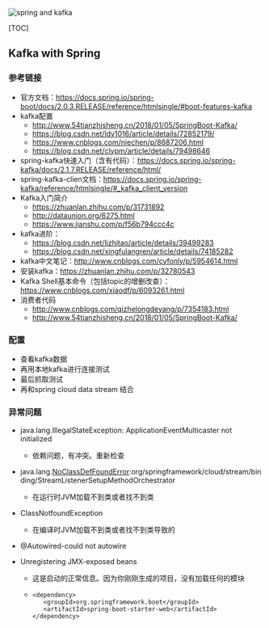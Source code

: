 ![spring and kafka](https://github.com/MagnetoWang/ideas-I-guess/blob/master/markdown-for-document-organization-management/manage-pictures/kafka.png)



[TOC]



## Kafka with Spring

### 参考链接

- 官方文档：https://docs.spring.io/spring-boot/docs/2.0.3.RELEASE/reference/htmlsingle/#boot-features-kafka
- kafka配置
  - http://www.54tianzhisheng.cn/2018/01/05/SpringBoot-Kafka/
  - https://blog.csdn.net/ldy1016/article/details/72852179/
  - https://www.cnblogs.com/niechen/p/8687206.html
  - https://blog.csdn.net/clypm/article/details/79498646
- spring-kafka快速入门（含有代码）：https://docs.spring.io/spring-kafka/docs/2.1.7.RELEASE/reference/html/
- spring-kafka-clien文档：https://docs.spring.io/spring-kafka/reference/htmlsingle/#_kafka_client_version
- Kafka入门简介
  - https://zhuanlan.zhihu.com/p/31731892
  - http://dataunion.org/6275.html
  - https://www.jianshu.com/p/f56b794ccc4c
- kafka进阶：
  - https://blog.csdn.net/lizhitao/article/details/39499283
  - https://blog.csdn.net/xingfulangren/article/details/74185282
- kafka中文笔记：http://www.cnblogs.com/cyfonly/p/5954614.html
- 安装kafka：https://zhuanlan.zhihu.com/p/32780543
- Kafka Shell基本命令（包括topic的增删改查）：https://www.cnblogs.com/xiaodf/p/6093261.html
- 消费者代码
  - http://www.cnblogs.com/qizhelongdeyang/p/7354183.html
  - http://www.54tianzhisheng.cn/2018/01/05/SpringBoot-Kafka/

### 配置

- 查看kafka数据
- 再用本地kafka进行连接测试
- 最后抓取测试
- 再和spring cloud data stream 结合



### 异常问题

- java.lang.IllegalStateException: ApplicationEventMulticaster not initialized
  - 依赖问题，有冲突。重新检查

- java.lang.[NoClassDefFoundError](https://blog.csdn.net/u014427391/article/details/79743318):org/springframework/cloud/stream/binding/StreamListenerSetupMethodOrchestrator
  - 在运行时JVM加载不到类或者找不到类 

- ClassNotfoundException 
  - 在编译时JVM加载不到类或者找不到类导致的 

- @Autowired-could not autowire

- Unregistering JMX-exposed beans

  - 这是启动的正常信息。因为你刚刚生成的项目，没有加载任何的模块 

  - ```
    <dependency>
       <groupId>org.springframework.boot</groupId>
       <artifactId>spring-boot-starter-web</artifactId>
    </dependency>
    ```

